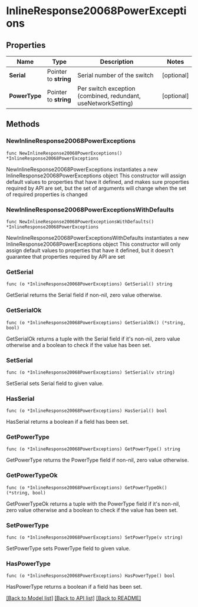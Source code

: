 # InlineResponse20068PowerExceptions

## Properties

Name | Type | Description | Notes
------------ | ------------- | ------------- | -------------
**Serial** | Pointer to **string** | Serial number of the switch | [optional] 
**PowerType** | Pointer to **string** | Per switch exception (combined, redundant, useNetworkSetting) | [optional] 

## Methods

### NewInlineResponse20068PowerExceptions

`func NewInlineResponse20068PowerExceptions() *InlineResponse20068PowerExceptions`

NewInlineResponse20068PowerExceptions instantiates a new InlineResponse20068PowerExceptions object
This constructor will assign default values to properties that have it defined,
and makes sure properties required by API are set, but the set of arguments
will change when the set of required properties is changed

### NewInlineResponse20068PowerExceptionsWithDefaults

`func NewInlineResponse20068PowerExceptionsWithDefaults() *InlineResponse20068PowerExceptions`

NewInlineResponse20068PowerExceptionsWithDefaults instantiates a new InlineResponse20068PowerExceptions object
This constructor will only assign default values to properties that have it defined,
but it doesn't guarantee that properties required by API are set

### GetSerial

`func (o *InlineResponse20068PowerExceptions) GetSerial() string`

GetSerial returns the Serial field if non-nil, zero value otherwise.

### GetSerialOk

`func (o *InlineResponse20068PowerExceptions) GetSerialOk() (*string, bool)`

GetSerialOk returns a tuple with the Serial field if it's non-nil, zero value otherwise
and a boolean to check if the value has been set.

### SetSerial

`func (o *InlineResponse20068PowerExceptions) SetSerial(v string)`

SetSerial sets Serial field to given value.

### HasSerial

`func (o *InlineResponse20068PowerExceptions) HasSerial() bool`

HasSerial returns a boolean if a field has been set.

### GetPowerType

`func (o *InlineResponse20068PowerExceptions) GetPowerType() string`

GetPowerType returns the PowerType field if non-nil, zero value otherwise.

### GetPowerTypeOk

`func (o *InlineResponse20068PowerExceptions) GetPowerTypeOk() (*string, bool)`

GetPowerTypeOk returns a tuple with the PowerType field if it's non-nil, zero value otherwise
and a boolean to check if the value has been set.

### SetPowerType

`func (o *InlineResponse20068PowerExceptions) SetPowerType(v string)`

SetPowerType sets PowerType field to given value.

### HasPowerType

`func (o *InlineResponse20068PowerExceptions) HasPowerType() bool`

HasPowerType returns a boolean if a field has been set.


[[Back to Model list]](../README.md#documentation-for-models) [[Back to API list]](../README.md#documentation-for-api-endpoints) [[Back to README]](../README.md)


